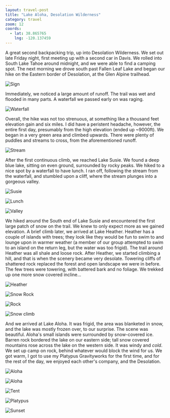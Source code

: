 ```yaml
---
layout: travel-post
title: "Lake Aloha, Desolation Wilderness"
category: travel
zoom: 12
coords:
  - lat: 38.865765
    lng: -120.137459
---
```


A great second backpacking trip, up into Desolation Wilderness. We set out late Friday
night, first meeting up with a second car in Davis. We rolled into South Lake Tahoe
around midnight, and we were able to find a camping spot. The next morning we drove south
past Fallen Leaf Lake and began our hike on the Eastern border of Desolation, at the Glen
Alpine trailhead.

![Sign]({{site.url}}/images/travel/lake_aloha/sign.jpg "Sign")

Immediately, we noticed a large amount of runoff. The trail was wet and flooded in many
parts. A waterfall we passed early on was raging.

![Waterfall]({{site.url}}/images/travel/lake_aloha/waterfall.jpg "Waterfall")

Overall, the hike was not too strenuous, at something like a thousand feet elevation
gain and six miles. I did have a peristent headache, however, the entire first day,
presumably from the high elevation (ended up ~9000ft). We began in a very green area and
climbed upwards. There were plenty of puddles and streams to cross, from the
aforementioned runoff.

![Stream]({{site.url}}/images/travel/lake_aloha/stream_crossing.jpg "Stream")

After the first continuous climb, we reached Lake Susie. We found a deep blue lake,
sitting on even ground, surrounded by rocky peaks. We hiked to a nice spot by a waterfall
to have lunch. I ran off, following the stream from the waterfall, and stumbled upon
a cliff, where the stream plunges into a gorgeous valley.

![Susie]({{site.url}}/images/travel/lake_aloha/susie.jpg "Susie")

![Lunch]({{site.url}}/images/travel/lake_aloha/lunch.jpg "Lunch")

![Valley]({{site.url}}/images/travel/lake_aloha/valley.jpg "Valley")

We hiked around the South end of Lake Susie and encountered the first large patch of snow
on the trail. We knew to only expect more as we gained elevation. A brief climb later, we
arrived at Lake Heather. Heather has a couple of islands with trees; they look like they
would be fun to swim to and lounge upon in warmer weather (a member of our group
attempted to swim to an island on the return leg, but the water was too frigid). The
trail around Heather was all shale and loose rock. After Heather, we started climbing
a hill, and that is when the scenery became very desolate. Towering cliffs of shattered
rock replaced the forest and open landscape we were in before. The few trees were
towering, with battered bark and no foliage. We trekked up one more snow covered
incline...

![Heather]({{site.url}}/images/travel/lake_aloha/heather.jpg "Heather")

![Snow Rock]({{site.url}}/images/travel/lake_aloha/snow_rock.jpg "Snow rock")

![Rock]({{site.url}}/images/travel/lake_aloha/rock.jpg "Rock")

![Snow climb]({{site.url}}/images/travel/lake_aloha/snow_climb.jpg "Snow climb")

And we arrived at Lake Aloha. It was frigid, the area was blanketed in snow, and the lake
was mostly frozen over, to our surprise. The scene was beautiful. Aloha's small islands
were surrounded by snow-covered ice. Barren rock bordered the lake on our eastern side;
tall snow covered mountains rose across the lake on the western side. It was windy and
_cold_. We set up camp on rock, behind whatever would block the wind for us. We got warm,
I got to use my Platypus Gravityworks for the first time, and for the rest of the day, we
enjoyed each other's company, and the Desolation.

![Aloha]({{site.url}}/images/travel/lake_aloha/aloha.jpg "Aloha")

![Aloha]({{site.url}}/images/travel/lake_aloha/aloha_pano.jpg "Aloha")

![Tent]({{site.url}}/images/travel/lake_aloha/tent.jpg "Tent")

![Platypus]({{site.url}}/images/travel/lake_aloha/platypus.jpg "Platypus")

![Sunset]({{site.url}}/images/travel/lake_aloha/sunset.jpg "Sunset")

